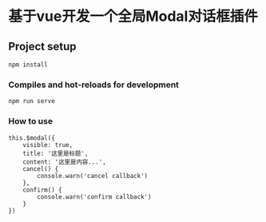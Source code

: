 # 基于vue开发一个全局Modal对话框插件


## Project setup
```
npm install
```

### Compiles and hot-reloads for development
```
npm run serve
```

### How to use
```
this.$modal({
    visible: true,
    title: '这里是标题',
    content: '这里是内容...',
    cancel() {
        console.warn('cancel callback')
    },
    confirm() {
        console.warn('confirm callback')
    }
})
```
